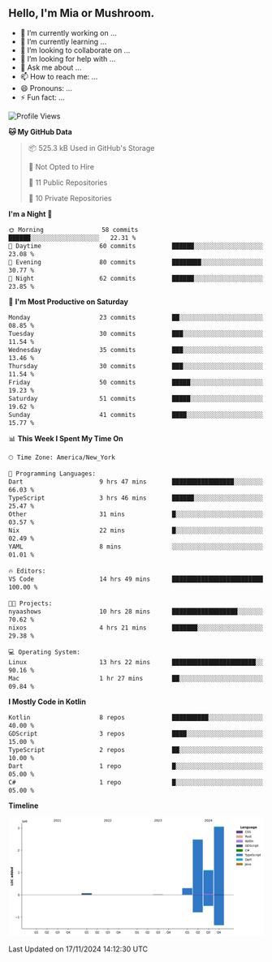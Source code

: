 ## Hello, I'm Mia or Mushroom.

- 🔭 I’m currently working on ...
- 🌱 I’m currently learning ...
- 👯 I’m looking to collaborate on ...
- 🤔 I’m looking for help with ...
- 💬 Ask me about ...
- 📫 How to reach me: ...
- 😄 Pronouns: ...
- ⚡ Fun fact: ...

<!--START_SECTION:waka-->
![Profile Views](http://img.shields.io/badge/Profile%20Views-0-blue)

**🐱 My GitHub Data** 

> 📦 525.3 kB Used in GitHub's Storage 
 > 
> 🚫 Not Opted to Hire
 > 
> 📜 11 Public Repositories 
 > 
> 🔑 10 Private Repositories 
 > 
**I'm a Night 🦉** 

```text
🌞 Morning                58 commits          ██████░░░░░░░░░░░░░░░░░░░   22.31 % 
🌆 Daytime                60 commits          ██████░░░░░░░░░░░░░░░░░░░   23.08 % 
🌃 Evening                80 commits          ████████░░░░░░░░░░░░░░░░░   30.77 % 
🌙 Night                  62 commits          ██████░░░░░░░░░░░░░░░░░░░   23.85 % 
```
📅 **I'm Most Productive on Saturday** 

```text
Monday                   23 commits          ██░░░░░░░░░░░░░░░░░░░░░░░   08.85 % 
Tuesday                  30 commits          ███░░░░░░░░░░░░░░░░░░░░░░   11.54 % 
Wednesday                35 commits          ███░░░░░░░░░░░░░░░░░░░░░░   13.46 % 
Thursday                 30 commits          ███░░░░░░░░░░░░░░░░░░░░░░   11.54 % 
Friday                   50 commits          █████░░░░░░░░░░░░░░░░░░░░   19.23 % 
Saturday                 51 commits          █████░░░░░░░░░░░░░░░░░░░░   19.62 % 
Sunday                   41 commits          ████░░░░░░░░░░░░░░░░░░░░░   15.77 % 
```


📊 **This Week I Spent My Time On** 

```text
🕑︎ Time Zone: America/New_York

💬 Programming Languages: 
Dart                     9 hrs 47 mins       █████████████████░░░░░░░░   66.03 % 
TypeScript               3 hrs 46 mins       ██████░░░░░░░░░░░░░░░░░░░   25.47 % 
Other                    31 mins             █░░░░░░░░░░░░░░░░░░░░░░░░   03.57 % 
Nix                      22 mins             █░░░░░░░░░░░░░░░░░░░░░░░░   02.49 % 
YAML                     8 mins              ░░░░░░░░░░░░░░░░░░░░░░░░░   01.01 % 

🔥 Editors: 
VS Code                  14 hrs 49 mins      █████████████████████████   100.00 % 

🐱‍💻 Projects: 
nyaashows                10 hrs 28 mins      ██████████████████░░░░░░░   70.62 % 
nixos                    4 hrs 21 mins       ███████░░░░░░░░░░░░░░░░░░   29.38 % 

💻 Operating System: 
Linux                    13 hrs 22 mins      ███████████████████████░░   90.16 % 
Mac                      1 hr 27 mins        ██░░░░░░░░░░░░░░░░░░░░░░░   09.84 % 
```

**I Mostly Code in Kotlin** 

```text
Kotlin                   8 repos             ██████████░░░░░░░░░░░░░░░   40.00 % 
GDScript                 3 repos             ████░░░░░░░░░░░░░░░░░░░░░   15.00 % 
TypeScript               2 repos             ██░░░░░░░░░░░░░░░░░░░░░░░   10.00 % 
Dart                     1 repo              █░░░░░░░░░░░░░░░░░░░░░░░░   05.00 % 
C#                       1 repo              █░░░░░░░░░░░░░░░░░░░░░░░░   05.00 % 
```



**Timeline**

![Lines of Code chart](https://raw.githubusercontent.com/kawaiiepic/kawaiiepic/main/assets/bar_graph.png)


 Last Updated on 17/11/2024 14:12:30 UTC
<!--END_SECTION:waka-->
